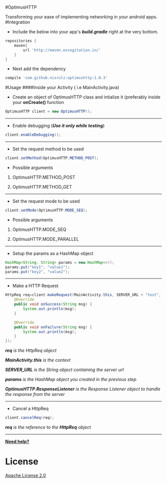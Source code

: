 #OptimusHTTP

Transforming your ease of implementing networking in your android apps.
#Integration
- Include the below into your app's ***build.gradle*** right at the very bottom.
```gradle
repositories {
    maven{
        url 'http://maven.excogitation.in/'
    }
}
```
- Next add the dependency
```gradle
compile 'com.github.nisrulz:optimushttp:1.0.3'
```

#Usage
####Inside your Activity ( i.e MainActivity.java)
+ Create an object of OptimusHTTP class and intialize it (preferably inside your **onCreate()** function
```java
OptimusHTTP client = new OptimusHTTP();
```
----
+ Enable debugging (_**Use it only while testing**_)
```java
client.enableDebugging();
```
----
+ Set the request method to be used
```java
client.setMethod(OptimusHTTP.METHOD_POST);
```
+ Possible arguments

1. OptimusHTTP.METHOD_POST

2. OptimusHTTP.METHOD_GET

----
+ Set the request mode to be used
```java
client.setMode(OptimusHTTP.MODE_SEQ);
```
+ Possible arguments

1. OptimusHTTP.MODE_SEQ

2. OptimusHTTP.MODE_PARALLEL

----
+ Setup the params as a HashMap object
```java
HashMap<String, String> params = new HashMap<>();
params.put("key1", "value1");
params.put("key2", "value2");
```
----
+ Make a HTTP  Request
```java
HttpReq req=client.makeRequest(MainActivity.this, SERVER_URL + "test", params, new OptimusHTTP.ResponseListener() {
	@Override
	public void onSuccess(String msg) {
		System.out.println(msg);
	}

	@Override
	public void onFailure(String msg) {
		System.out.println(msg);
	}
});
```
_**req** is the HttpReq object_

_**MainActivity.this** is the context_

_**SERVER_URL** is the String object containing the server url_

_**params** is the HashMap object you created in the previous step_

_**OptimusHTTP.ResponseListener** is the Response Listener object to handle the response from the server_

----
+ Cancel a HttpReq
```java
client.cancelReq(req);
```
_**req** is the reference to the **HttpReq** object_

----
[**Need help?**](mailto:nisrulz@gmail.com?Subject=Library%20OptimusHTTP%20Integration%20Query/)


# License

 <a rel="license" href="http://www.apache.org/licenses/LICENSE-2.0.html" target="_blank">Apache License 2.0</a>
